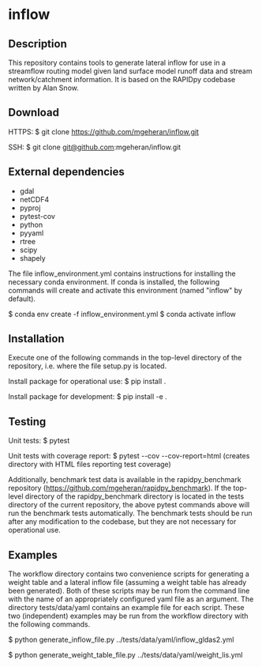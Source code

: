 # inflow

Description
-----------
This repository contains tools to generate lateral inflow for use in a
streamflow routing model given land surface model runoff data and stream
network/catchment information. It is based on the RAPIDpy codebase written by
Alan Snow.

Download
--------
HTTPS:
$ git clone https://github.com/mgeheran/inflow.git

SSH:
$ git clone git@github.com:mgeheran/inflow.git

External dependencies
---------------------
- gdal
- netCDF4
- pyproj
- pytest-cov
- python
- pyyaml
- rtree
- scipy
- shapely

The file inflow_environment.yml contains instructions for installing the
necessary conda environment. If conda is installed, the following commands will
create and activate this environment (named "inflow" by default).

$ conda env create -f inflow_environment.yml
$ conda activate inflow

Installation
------------
Execute one of the following commands in the top-level directory of the
repository, i.e. where the file setup.py is located.

Install package for operational use:
$ pip install .

Install package for development:
$ pip install -e .

Testing
-------
Unit tests:
$ pytest

Unit tests with coverage report:
$ pytest --cov --cov-report=html
(creates directory with HTML files reporting test coverage)

Additionally, benchmark test data is available in the rapidpy_benchmark
repository (https://github.com/mgeheran/rapidpy_benchmark). If the top-level
directory of the rapidpy_benchmark directory is located in the tests directory
of the current repository, the above pytest commands above will run the
benchmark tests automatically. The benchmark tests should be run after any
modification to the codebase, but they are not necessary for operational use.

Examples
--------
The workflow directory contains two convenience scripts for generating a weight
table and a lateral inflow file (assuming a weight table has already been
generated). Both of these scripts may be run from the command line with the name
of an appropriately configured yaml file as an argument. The directory
tests/data/yaml contains an example file for each script. These two
(independent) examples may be run from the workflow directory with the
following commands.

$ python generate_inflow_file.py ../tests/data/yaml/inflow_gldas2.yml

$ python generate_weight_table_file.py ../tests/data/yaml/weight_lis.yml
